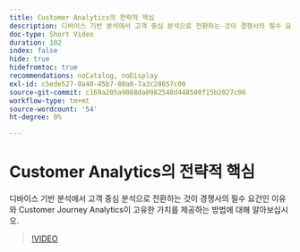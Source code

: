 ```yaml
---
title: Customer Analytics의 전략적 핵심
description: 디바이스 기반 분석에서 고객 중심 분석으로 전환하는 것이 경쟁사의 필수 요건인 이유와 Customer Journey Analytics이 고유한 가치를 제공하는 방법에 대해 알아보십시오.
doc-type: Short Video
duration: 102
index: false
hide: true
hidefromtoc: true
recommendations: noCatalog, noDisplay
exl-id: c5ede527-0a40-45b7-80a0-7a3c28657c00
source-git-commit: c169a205a9088da0982548d448500f15b2027c06
workflow-type: tm+mt
source-wordcount: '54'
ht-degree: 0%

---
```


# Customer Analytics의 전략적 핵심

디바이스 기반 분석에서 고객 중심 분석으로 전환하는 것이 경쟁사의 필수 요건인 이유와 Customer Journey Analytics이 고유한 가치를 제공하는 방법에 대해 알아보십시오.

<!-- 62_S112_3442459_101_the-strategic-imperative-of-customer-analytics -->
>[!VIDEO](https://video.tv.adobe.com/v/3458322/?learn=on&enablevpops=true)
